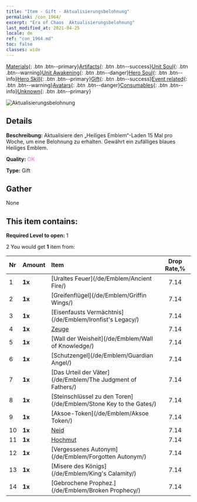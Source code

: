 ```yaml
---
title: "Item - Gift - Aktualisierungsbelohnung"
permalink: /con_1964/
excerpt: "Era of Chaos  Aktualisierungsbelohnung"
last_modified_at: 2021-04-25
locale: de
ref: "con_1964.md"
toc: false
classes: wide
---
```

 [Materials](/ItemsDE/){: .btn .btn--primary}[Artifacts](/ItemsDE/Artifacts/){: .btn .btn--success}[Unit Soul](/ItemsDE/UnitSoul/){: .btn .btn--warning}[Unit Awakening](/ItemsDE/UnitAwakening/){: .btn .btn--danger}[Hero Soul](/ItemsDE/HeroSoul/){: .btn .btn--info}[Hero Skill](/ItemsDE/HeroSkill/){: .btn .btn--primary}[Gift](/ItemsDE/Gift/){: .btn .btn--success}[Event related](/ItemsDE/Events/){: .btn .btn--warning}[Avatars](/ItemsDE/Avatars/){: .btn .btn--danger}[Consumables](/ItemsDE/Consumables/){: .btn .btn--info}[Unknown](/ItemsDE/Unknown/){: .btn .btn--primary}

 ![Aktualisierungsbelohnung](/images/t/shenghui_4.png)

## Details
 **Beschreibung:** Aktualisiere den „Heiliges Emblem“-Laden 15 Mal pro Woche, um eine Belohnung zu erhalten. Gewährt ein zufälliges blaues Heiliges Emblem.

 **Quality:** <span style="color: #DA70D6">OK</span>

 **Type:** Gift

## Gather

  None

## This item contains:

 **Required Level to open:** 1

 2 You would get **1** item  from:

  | Nr | Amount |     Item    | Drop Rate,% |
  |:---|:-------|:------------|:---------:|
  | 1 |  **1x** | [Uraltes Feuer](/de/Emblem/Ancient Fire/) | 7.14 | 
  | 2 |  **1x** | [Greifenflügel](/de/Emblem/Griffin Wings/) | 7.14 | 
  | 3 |  **1x** | [Eisenfausts Vermächtnis](/de/Emblem/Ironfist's Legacy/) | 7.14 | 
  | 4 |  **1x** | [Zeuge](/de/Emblem/Witness/) | 7.14 | 
  | 5 |  **1x** | [Wall der Weisheit](/de/Emblem/Wall of Knowledge/) | 7.14 | 
  | 6 |  **1x** | [Schutzengel](/de/Emblem/Guardian Angel/) | 7.14 | 
  | 7 |  **1x** | [Das Urteil der Väter](/de/Emblem/The Judgment of Fathers/) | 7.14 | 
  | 8 |  **1x** | [Steinschlüssel zu den Toren](/de/Emblem/Stone Key to the Gates/) | 7.14 | 
  | 9 |  **1x** | [Aksoe-Token](/de/Emblem/Aksoe Token/) | 7.14 | 
  | 10 |  **1x** | [Neid](/de/Emblem/Jealousy/) | 7.14 | 
  | 11 |  **1x** | [Hochmut](/de/Emblem/Arrogance/) | 7.14 | 
  | 12 |  **1x** | [Vergessenes Autonym](/de/Emblem/Forgotten Autonym/) | 7.14 | 
  | 13 |  **1x** | [Misere des Königs](/de/Emblem/King's Calamity/) | 7.14 | 
  | 14 |  **1x** | [Gebrochene Prophez.](/de/Emblem/Broken Prophecy/) | 7.14 | 
